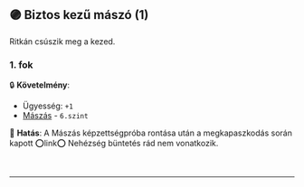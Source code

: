 ## 🟣 Biztos kezű mászó (1)

Ritkán csúszik meg a kezed.

### 1. fok

🔒 **Követelmény**: 
- Ügyesség: `+1`
- [Mászás](../kepzettsegek.szekunder/maszas.md) - `6.szint`

🌟 **Hatás**: A Mászás képzettségpróba rontása után a megkapaszkodás során kapott ⭕link⭕ Nehézség büntetés rád nem vonatkozik.

<br />

---
